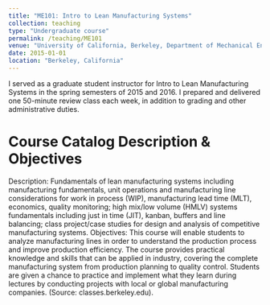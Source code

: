 ```yaml
---
title: "ME101: Intro to Lean Manufacturing Systems"
collection: teaching
type: "Undergraduate course"
permalink: /teaching/ME101
venue: "University of California, Berkeley, Department of Mechanical Engineering"
date: 2015-01-01
location: "Berkeley, California"
---
```


I served as a graduate student instructor for Intro to Lean Manufacturing Systems in the spring semesters of 2015 and 2016. I prepared and delivered one 50-minute review class each week, in addition to grading and other administrative duties.

Course Catalog Description & Objectives
======
Description: Fundamentals of lean manufacturing systems including manufacturing fundamentals, unit operations and manufacturing line considerations for work in process (WIP), manufacturing lead time (MLT), economics, quality monitoring; high mix/low volume (HMLV) systems fundamentals including just in time (JIT), kanban, buffers and line balancing; class project/case studies for design and analysis of competitive manufacturing systems. Objectives: This course will enable students to analyze manufacturing lines in order to understand the production process and improve production efficiency. The course provides practical knowledge and skills that can be applied in industry, covering the complete manufacturing system from production planning to quality control. Students are given a chance to practice and implement what they learn during lectures by conducting projects with local or global manufacturing companies. (Source: classes.berkeley.edu).


